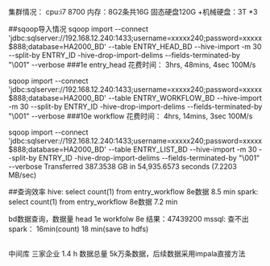 集群情况：
cpu:i7 8700 内存：8G2条共16G 固态硬盘120G +机械硬盘：3T  *3


##sqoop导入情况
sqoop import --connect 'jdbc:sqlserver://192.168.12.240:1433;username=xxxxx240;password=xxxxx$888;database=HA2000_BD' --table ENTRY_HEAD_BD --hive-import -m 30  --split-by ENTRY_ID  -hive-drop-import-delims --fields-terminated-by "\001" --verbose
###1e   entry_head  花费时间：  3hrs, 48mins, 4sec 100M/s

sqoop import --connect 'jdbc:sqlserver://192.168.12.240:1433;username=xxxxx240;password=xxxxx$888;database=HA2000_BD' --table ENTRY_WORKFLOW_BD --hive-import -m 30  --split-by ENTRY_ID  -hive-drop-import-delims --fields-terminated-by "\001" --verbose
###10e  workflow    花费时间：  4hrs, 14mins, 3sec  100M/s




sqoop import --connect 'jdbc:sqlserver://192.168.12.240:1433;username=xxxxx240;password=xxxxx$888;database=HA2000_BD' --table ENTRY_LIST_BD --hive-import -m 30  --split-by ENTRY_ID  -hive-drop-import-delims --fields-terminated-by "\001" --verbose
Transferred 387.3538 GB in 54,935.6573 seconds (7.2203 MB/sec)

##查询效率
hive: select count(1) from entry_workflow   8e数据   8.5 min
spark: select count(1) from entry_workflow   8e数据 7.2 min


bd数据查询，数据量  head 1e  workfolw 8e   结果：47439200
mssql: 查不出
spark： 16min(count)   	18 min(save to hdfs)

##
中间库 
三家企业 1.4 h   数据总量 5k万条数据，后续数据采用impala直接方法

